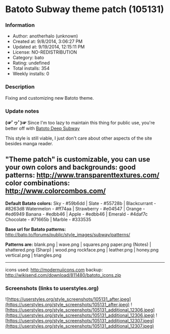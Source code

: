 # Batoto Subway theme patch (105131)

### Information
- Author: anotherhalo (unknown)
- Created at: 9/8/2014, 3:06:27 PM
- Updated at: 9/19/2014, 12:15:11 PM
- License: NO-REDISTRIBUTION
- Category: bato
- Rating: undefined
- Total installs: 354
- Weekly installs: 0


### Description
Fixing and customizing new Batoto theme.

### Update notes
<strong>(☞ﾟヮﾟ)☞</strong>
Since I'm too lazy to maintain this thing for public use, you're better off with 
<a href="https://userstyles.org/styles/105147/batoto-deep-subway">Batoto Deep Subway</a>

This style is still viable, I just don't care about other aspects of the site besides manga reader. 

"Theme patch" is customizable, you can use your own colors and backgrounds:
good patterns: http://www.transparenttextures.com/
color combinations: http://www.colorcombos.com/
----
<strong>Default Batato colors:</strong>
Sky - #59b6dd        | Slate - #55728b        | Blackcurrant - #8263d8
Watermelon - #ff74aa | Strawberry - #e04547   | Orange - #ed6949
Banana - #edbb46     | Apple - #edbb46        | Emerald - #4daf7c
Chocolate - #71665b  | Marble - #333535

<strong>Base url for Batato patterns:</strong>
http://bato.to/forums/public/style_images/subway/patterns/

<strong>Patterns are:</strong>
blank.png         | wave.png              | squares.png
paper.png (Notes) | shattered.png (Sharp) | wood.png 
rockface.png      | leather.png           | honey.png
vertical.png      | triangles.png

----
icons used: http://modernuiicons.com
backup: http://wikisend.com/download/811480/batoto_icons.zip

### Screenshots (links to userstyles.org)
![https://userstyles.org/style_screenshots/105131_after.jpeg](https://userstyles.org/style_screenshots/105131_after.jpeg)
![https://userstyles.org/style_screenshots/105131_additional_12306.jpeg](https://userstyles.org/style_screenshots/105131_additional_12306.jpeg)
![https://userstyles.org/style_screenshots/105131_additional_12307.jpeg](https://userstyles.org/style_screenshots/105131_additional_12307.jpeg)

